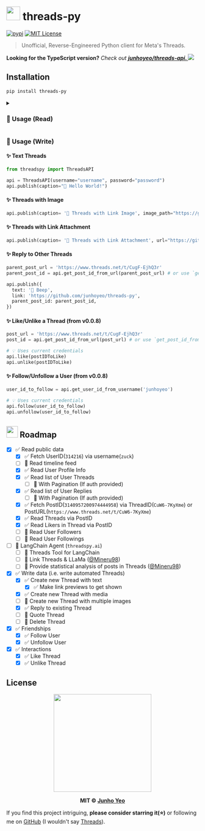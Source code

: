 # [<img src="./.github/logo.jpg" width="36" height="36" />](https://github.com/junhoyeo) threads-py

[![pypi](https://img.shields.io/pypi/v/threads-py.svg?style=flat-square&labelColor=black)](https://pypi.org/project/threads-py) [![MIT License](https://img.shields.io/badge/license-MIT-blue?style=flat-square&labelColor=black)](https://github.com/junhoyeo/threads-py/blob/main/LICENSE)

> Unofficial, Reverse-Engineered Python client for Meta's Threads.

**Looking for the TypeScript version?** _Check out **[junhoyeo/threads-api. ![](https://img.shields.io/github/stars/junhoyeo%2Fthreads-api?style=social)](https://github.com/junhoyeo/threads-api)**_

## Installation

```bash
pip install threads-py
```

<details>
<summary><h3>🚀 Usage (Read)</h3></summary>

```python
from threadspy import ThreadsAPI

api = ThreadsAPI()

username = "{username}"

# get a user id
user_id = api.get_user_id_from_username(username)
print(user_id)

# get a profile info
profile = api.get_user_profile(username, user_id=user_id)
print(profile)

# get a profile's threads tab
threads = api.get_user_profile_threads(username, user_id=user_id)
print(threads)

# get a profile's replies tab
replies = api.get_user_profile_replies(username, user_id=user_id)
print(replies)

# 3-ways to get the {post_id}
thread_id = "CuX_UYABrr7"
post_id = api.get_post_id_from_thread_id(thread_id)
print(post_id)

post_url = "https://www.threads.net/t/CuX_UYABrr7/?igshid=MzRlODBiNWFlZA=="
post_id = api.get_post_id_from_url(post_url)
print(post_id)

thread_id = "CuX_UYABrr7"
post_id = api.get_post_id_from_thread_id(thread_id)
print(post_id)

# get threads info
thread = api.get_threads(post_id)
print(thread)

# get who liked a thread
linkers = api.get_thread_likers(post_id)
print(linkers)
```
</details>

### 🚀 Usage (Write)

#### ✨ Text Threads

```python
from threadspy import ThreadsAPI

api = ThreadsAPI(username="username", password="password")
api.publish(caption="🤖 Hello World!")
```

#### ✨ Threads with Image

```python
api.publish(caption= '🤖 Threads with Link Image', image_path="https://github.com/junhoyeo/threads-py/raw/main/.github/logo.jpg")
```

#### ✨ Threads with Link Attachment

```python
api.publish(caption= '🤖 Threads with Link Attachment', url="https://github.com/junhoyeo/threads-py)")
```

#### ✨ Reply to Other Threads

```python
parent_post_url = 'https://www.threads.net/t/CugF-EjhQ3r'
parent_post_id = api.get_post_id_from_url(parent_post_url) # or use `get_post_id_from_thread_id`

api.publish({
  text: '🤖 Beep',
  link: 'https://github.com/junhoyeo/threads-py',
  parent_post_id: parent_post_id,
})
```

#### ✨ Like/Unlike a Thread (from v0.0.8)

```python
post_url = 'https://www.threads.net/t/CugF-EjhQ3r'
post_id = api.get_post_id_from_url(post_url) # or use `get_post_id_from_thread_id`

# 💡 Uses current credentials
api.like(postIDToLike)
api.unlike(postIDToLike)
```

#### ✨ Follow/Unfollow a User (from v0.0.8)

```python
user_id_to_follow = api.get_user_id_from_username('junhoyeo')

# 💡 Uses current credentials
api.follow(user_id_to_follow)
api.unfollow(user_id_to_follow)
```

## [<img src="./.github/emojis/pushpin.png" width="30" height="30" />](https://github.com/junhoyeo) Roadmap

- [x] ✅ Read public data
  - [x] ✅ Fetch UserID(`314216`) via username(`zuck`)
  - [ ] 🚧 Read timeline feed
  - [x] ✅ Read User Profile Info
  - [x] ✅ Read list of User Threads
    - [ ] 🚧 With Pagination (If auth provided)
  - [x] ✅ Read list of User Replies
    - [ ] 🚧 With Pagination (If auth provided)
  - [x] ✅ Fetch PostID(`3140957200974444958`) via ThreadID(`CuW6-7KyXme`) or PostURL(`https://www.threads.net/t/CuW6-7KyXme`)
  - [x] ✅ Read Threads via PostID
  - [x] ✅ Read Likers in Thread via PostID
  - [ ] 🚧 Read User Followers
  - [ ] 🚧 Read User Followings
- [ ] 🚧 LangChain Agent (`threadspy.ai`)
  - [ ] 🚧 Threads Tool for LangChain
  - [ ] 📌 Link Threads & LLaMa ([@Mineru98](https://github.com/Mineru98))
  - [ ] 📌 Provide statistical analysis of posts in Threads ([@Mineru98](https://github.com/Mineru98))
- [x] ✅ Write data (i.e. write automated Threads)
  - [x] ✅ Create new Thread with text
    - [x] ✅ Make link previews to get shown
  - [x] ✅ Create new Thread with media
  - [ ] 🚧 Create new Thread with multiple images
  - [x] ✅ Reply to existing Thread
  - [ ] 🚧 Quote Thread
  - [ ] 🚧 Delete Thread
- [x] ✅ Friendships
  - [x] ✅ Follow User
  - [x] ✅ Unfollow User
- [x] ✅ Interactions
  - [x] ✅ Like Thread
  - [x] ✅ Unlike Thread

## License

<p align="center">
  <a href="https://github.com/junhoyeo">
    <img src="./.github/labtocat.png" width="256" height="256">
  </a>
</p>

<p align="center">
  <strong>MIT © <a href="https://github.com/junhoyeo">Junho Yeo</a></strong>
</p>

If you find this project intriguing, **please consider starring it(⭐)** or following me on [GitHub](https://github.com/junhoyeo) (I wouldn't say [Threads](https://www.threads.net/@_junhoyeo)).
